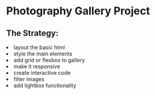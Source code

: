 <h1>Photography Gallery Project</h1>

<h2>The Strategy:</h2>
<li>layout the basic html</li>      
<li>style the main elements</li>
<li>add grid or flexbox to gallery</li>
<li>make it responsive</li>      
<li>create interactive code</li>      
<li>filter images</li>      
<li>add lightbox functionality</li>      